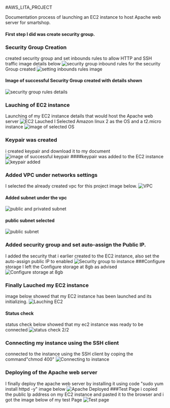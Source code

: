 #AWS_LITA_PROJECT

Documentation process of launching an EC2 instance to host Apache web server for smartshop.
#### First step I did was create security group.
### Security Group Creation
created security group and set inbounds rules to allow HTTP and SSH traffic
image details below
![security group](/security_group.png)
inbound rules for the security Group created
![setting inbounds rules image](/inbound_rules.png)
#### Image of successful Security Group created with details shown
![security group rules details](/Security_detail.png)
### Lauching of EC2 instance
Launching of my EC2 instance details that would host the Apache web server
![EC2 Lauched](/ec2.png)
I Selected Amazon linux 2 as the OS and a t2.micro instance
![image of selected OS](/ami.png)
### Keypair was created
i created keypair and download it to my document
![image of successful keypair](/keyp.png)
####keypair was added to the EC2 instance
![keypair added](/key_pair.png)
### Added VPC under networks settings
I selected the already created vpc for this project image below.
![VPC](/lita_vpc.png)
#### Added subnet under the vpc
![public and privated subnet](/private_public.png)
#### public subnet selected 
![public subnet](/public_subnet.png)
### Added security group and set auto-assign the Public IP.
I added the security that i earlier created to the EC2 instance, also set the auto-assign public IP to enabled
![Security group to instance](/SG_A.png)
###Configure storage
I left the Configure storage at 8gb as advised
![Configure storage at 8gb](/config_storage.png)
### Finally Lauched my EC2 instance
image below showed that my EC2 instance has been launched and its initializing.
![Lauching EC2](/EC2_L.png)
#### Status check 
 status check below showed that my ec2 instance was ready to be connected
![status check 2/2](/ec2_status.png)
### Connecting my instance using the SSH client 
connected to the instance using the SSH client by coping the command"chmod 400"
![Connecting to instance](/connect_ssh.png)
### Deploying of the Apache web server 
I finally deploy the apache web server by installing it using code "sudo yum install httpd -y"
image below
![Apache Deployed](/apache_connected)
###Test Page
i copied the public Ip address on my EC2 instance and pasted it to the browser and i got the image below of my test Page
![Test page](/test_page.png)
